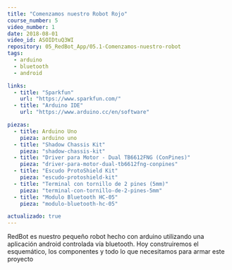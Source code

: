 ```yaml
---
title: "Comenzamos nuestro Robot Rojo"
course_number: 5
video_number: 1
date: 2018-08-01
video_id: ASOIDtuQ3WI
repository: 05_RedBot_App/05.1-Comenzamos-nuestro-robot
tags:
  - arduino
  - bluetooth
  - android

links:
  - title: "Sparkfun"
    url: "https://www.sparkfun.com/"
  - title: "Arduino IDE"
    url: "https://www.arduino.cc/en/software"

piezas:
  - title: Arduino Uno
    pieza: arduino uno
  - title: "Shadow Chassis Kit"
    pieza: "shadow-chassis-kit"
  - title: "Driver para Motor - Dual TB6612FNG (ConPines)"
    pieza: "driver-para-motor-dual-tb6612fng-conpines"
  - title: "Escudo ProtoShield Kit"
    pieza: "escudo-protoshield-kit"
  - title: "Terminal con tornillo de 2 pines (5mm)"
    pieza: "terminal-con-tornillo-de-2-pines-5mm"
  - title: "Modulo Bluetooth HC-05"
    pieza: "modulo-bluetooth-hc-05"

actualizado: true
---
```


RedBot es nuestro pequeño robot hecho con arduino utilizando una aplicación android controlada vía bluetooth. Hoy construiremos el esquemático, los componentes y todo lo que necesitamos para armar este proyecto
